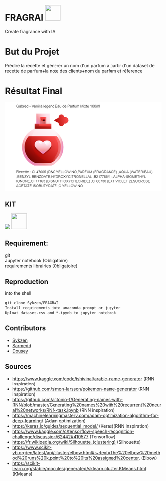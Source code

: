 # FRAGRAI <img src="https://img.icons8.com/external-justicon-blue-justicon/344/external-perfume-valentines-day-justicon-blue-justicon.png" width="50" height="50"/>

Create fragrance with IA

# But du Projet

Prédire la recette et génerer un nom d'un parfum à partir d'un dataset de recette de parfum+la note des clients+nom du parfum et réference

# Résultat Final

![ALT text](Static/model.PNG)

## KIT

<img src="https://img.icons8.com/color/48/000000/python.png"/> <img src="https://img.icons8.com/color/344/tensorflow.png" width="50" height="50"/>

## Requirement:

git </br>
Jupyter notebook (Obligatoire) </br>
requirements librairies (Obligatoire) </br>

## Reproduction

into the shell

```
git clone Sykzen/FRAGRAI
Install requirements into anaconda prompt or jupyter
Uploat dataset.csv and *.ipynb to jupyter notebook

```

## Contributors

- [Sykzen](https://github.com/Sykzen)
- [Sarmedd](https://github.com/Sarmedd)
- [Dousey](https://github.com/DouseyTB)

## Sources

- https://www.kaggle.com/code/ishivinal/arabic-name-generator (RNN inspiration)
- https://github.com/simon-larsson/pokemon-name-generator (RNN inspiration)
- https://github.com/antonio-f/Generating-names-with-RNN/blob/master/Generating%20names%20with%20recurrent%20neural%20networks/RNN-task.ipynb (RNN inspiration)
- https://machinelearningmastery.com/adam-optimization-algorithm-for-deep-learning/ (Adam optimization)
- https://keras.io/guides/sequential_model/ (Keras)(RNN inspiration)
- https://www.kaggle.com/c/tensorflow-speech-recognition-challenge/discussion/62442#410577 (Tensorflow)
- https://fr.wikipedia.org/wiki/Silhouette_(clustering) (Silhouette)
- https://www.scikit-yb.org/en/latest/api/cluster/elbow.html#:~:text=The%20elbow%20method%20runs%20k,point%20to%20its%20assigned%20center. (Elbow)
- https://scikit-learn.org/stable/modules/generated/sklearn.cluster.KMeans.html (KMeans)
